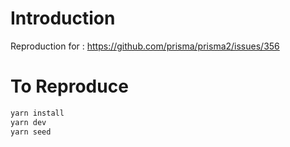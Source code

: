 # Introduction

Reproduction for : https://github.com/prisma/prisma2/issues/356

# To Reproduce

```sh
yarn install
yarn dev
yarn seed
```
